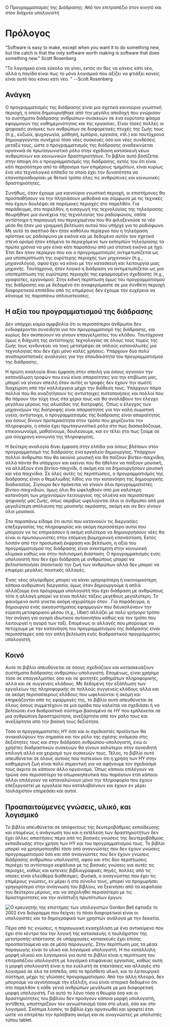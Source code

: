 Ο Προγραμματισμός της Διάδρασης: Από τον επιτραπέζιο στον κινητό και στον διάχυτο υπολογιστή

# Πρόλογος

"Software is easy to make, except when you want it to do something new, but the catch is that the only software worth making is software that does something new." Scott Rosenberg

"Το λογισμικό είναι εύκολο να γίνει, εκτός αν θες να κάνεις κάτι νέο, αλλά η παγίδα είναι πως το μόνο λογισμικό που αξίζει να φτιάξει κανείς είναι αυτό που κάνει κάτι νέο. "
  --Scott Rosenberg


## Ανάγκη

Ο προγραμματισμός της διάδρασης είναι μια σχετικά καινούρια γνωστική περιοχή, η οποία δημιουργήθηκε από την μεγάλη αποδοχή που γνώρισαν τα συστήματα διάδρασης ανθρώπων-συσκευών σε ένα ευρύτατο φάσμα εφαρμογών της καθημερινότητας και της εργασίας. Είναι τόσες πολλές οι ψηφιακές ανάγκες των ανθρώπων σε διαφορετικές πτυχές της ζωής τους (π.χ., ευζωία, ψυχαγωγία, μάθηση, εμπόριο, εργασία, κτλ.) και ταυτόχρονα δημιουργούνται συνέχεια τόσο νέες συσκευές όσο και νέες συνδέσεις μεταξύ τους, ώστε ο προγραμματισμός της διάδρασης αναδεικνύεται οργανικά σε πρωταγωνιστικό ρόλο στην σχεδίαση κατασκευή νέων ανθρώπινων και κοινωνικών δραστηριοτήτων. Το βιβλίο αυτό βασίζεται στην άποψη ότι ο προγραμματισμός της διάδρασης, εκτός του ότι είναι κάτι περισσότερο από το άθροισμα των επιμέρους τμημάτων, είναι κυρίως ένα νέο τεχνολογικό επίπεδο το οποίο έχει την δυνατότητα να επαναπροσδιορίσει με θετικό τρόπο όλες τις ανθρώπινες και κοινωνικές δραστηριότητες.

Συνήθως, όταν έχουμε μια καινούρια γνωστική περιοχή, οι επιστήμονες θα προσπαθήσουν να την πλησιάσουν μεθοδικά και σύμφωνα με τις τεχνικές που έχουν δουλέψει σε παρόμοιες περιοχές στο παρελθόν. Για παράδειγμα, στο παρελθόν, η εισαγωγή της τεχνολογίας της τηλεόρασης θεωρήθηκε μια συνέχεια της τεχνολογίας του ραδιοφώνου, οπότε αντίστοιχα η παραγωγή του περιεχομένου που θα φιλοξενούσε το νέο μέσο θα ήταν μια γραμμική βελτίωση αυτού που υπήρχε για το ραδιόφωνο. Με αυτό το σκεπτικό δεν ήταν καθόλου περίεργο που η τηλεόραση ορίστηκε ως ραδιόφωνο με εικόνα και με δεδομένο αυτόν τον σχετικά στενό ορισμό ήταν επόμενο το περιεχόμενο των εκπομπών τηλεόρασης τα πρώτα χρόνια να μην είναι κάτι παραπάνω από μια στατική εικόνα με ήχο. Έτσι δεν ήταν περίεργο που και ο προγραμματισμός αντιμετωπίζεται ως μια υποπερίπτωση της ευρύτερης περιοχής των μηχανικών (π.χ., μηχανολόγοι), αφού έχει να κάνει με την κατασκευή και λειτουργία μιας μηχανής. Ταυτόχρονα, ήταν λογικό η διάδραση να αντιμετωπίζεται ως μια υποπερίπτωση της ευρύτερης περιοχής της εφαρμοσμένη σχεδίασης (π.χ., γραφίστες, εργονόμοι). Στην ειδική περίπτωση όμως του προγραμματισμού της διάδρασης και με δεδομένο ότι αναφερόμαστε σε μια σύνθετη περιοχή διαφορετικού επιπέδου από τις επιμέρους δεν έχουμε την ευχέρεια να κάνουμε τις παραπάνω απλουστεύσεις.

## Η αξία του προγραμματισμού της διάδρασης

Δεν υπάρχει καμία αμφιβολία ότι οι περισσότεροι άνθρωποι δεν ενδιαφέρονται συνειδητά για τον προγραμματισμό της διάδρασης, και κυρίως δεν σκοπεύουν να γίνουν επαγγελματίες του κλάδου. Ταυτόχρονα όμως η διάχυση της αντίστοιχης τεχνολογίας σε όλους τους τομείς της ζωής τους κινδυνεύει να τους μετατρέψει σε απλούς καταναλωτές μια τεχνολογίας που δεν έχει μόνο καλές χρήσεις. Υπάρχουν δύο πολύ αναπαραστατικές αναλογίες για την σπουδαιότητα του προγραμματισμού της διάδρασης.

Η πρώτη αναλογία δίνει έμφαση στην απειλή για όσους αγνοούν την κατανάλωση τροφών που ενώ είναι απαραίτητες για την επιβίωση μας, μπορεί να γίνουν απειλή όταν αυτές οι τροφές δεν έχουν την σωστή διαχείριση από την καλλιέργεια μέχρι την διάθεση τους. Υπάρχουν πάρα πολλοί που θα αναζητήσουν τις αντίστοιχες πιστοποιήσεις και πολλοί που θα πάρουν την τύχη τους στα χέρια τους και θα αναλάβουν τον έλεγχο μεγάλου μέρους της αλυσίδας της διατροφής. Όπως ο έλεγχος των μηχανισμών της διατροφής είναι απαραίτητος για την καλή σωματική υγεία, αντίστοιχα, ο προγραμματισμός της διάδρασης είναι απαραίτητος για όσους δίνουν προτεραιότητα στον τρόπο που χειρίζονται την πληροφορία, η οποία έχει πρωταγωνιστικό ρόλο στο πως διασκεδάζουμε, επικοινωνούμε, μαθαίνουμε, δουλεύουμε, και εν τέλει στο πως ζούμε σε μια σύγχρονη κοινωνία της πληροφορίας.

Η δεύτερη αναλογία δίνει έμφαση στην ελπίδα για όσους βλέπουν στον προγραμματισμό της διάδρασης ένα εργαλείο δημιουργίας. Υπάρχουν πολλοί άνθρωποι που θα ακούνε μουσική και θα παίζουν βίντεο-παιχνίδια, αλλά πάντα θα υπάρχουν και εκείνοι που θα ήθελαν να παίξουν μουσική, να αλλάξουν ένα βίντεο-παιχνίδι, ή ακόμη και να δημιουργήσουν μουσική και νέα παιχνίδια. Σε όλες αυτές τις περιπτώσεις, ο προγραμματισμός της διάδρασης είναι ο θεμελιώδης λίθος για την κατανόηση της δημιουργικής διαδικασίας. Σίγουρα δεν πρόκειται να γίνουν όλοι προγραμματιστές βίντεο-παιχνιδιών, όμως όλοι θα ωφεληθούν από μια καλύτερη κατανόηση των μηχανισμών λειτουργίας της ολοένα και περισσότερο ψηφιακής μας ζωής, όπως ακριβώς ωφελούνται όλοι οι άνθρωποι από μια μεγαλύτερη απόλαυση της μουσικής ακρόασης, ακόμη και αν δεν γίνουν όλοι μουσικοί.

Στα παραπάνω είδαμε ότι αυτοί που κατανοούν τις διεργασίες επεξεργασίας της πληροφορίας και ακόμη περισσότερο αυτοί που μπορούν να τις επηρεάσουν ή ακόμη καλύτερα να δημιουργήσουν νέες θα είναι οι πρωταγωνιστές στην επόμενη βιομηχανική επανάσταση. Εκτός λοιπόν από την προσωπική έκφραση και βελτίωση, η αξία του προγραμματισμού της διάδρασης είναι ανεκτίμητη στην κοινωνική κλίμακα καθώς και στην πολιτισμική διάσταση. Ο προγραμματισμός ενός υπολογιστή που δεν έχει διάδραση με ανθρώπους μπορεί να βελτιστοποιήσει (ποσοτικά) την ζωή των ανθρώπων αλλά δεν μπορεί να επιφέρει μεγάλες ποιοτικές αλλαγές.

Ένας νέος αλγόριθμος μπορεί να κάνει γρηγορότερη ή οικονομικότερη κάποια ανθρώπινη διεργασία, όμως όταν δημιουργούμε ή απλά αλλάζουμε ένα πρόγραμμα υπολογιστή που έχει διάδραση με ανθρώπους τότε η αλλαγή μπορεί να είναι πολλές τάξεις μεγέθους μεγαλύτερη. Το φαινόμενο αυτό γίνεται ακόμη ισχυρότερο όταν . Για παράδειγμα, η δημιουργία ενός οικοσυστήματος εφαρμογών που διευκολύνουν την εύρεση μεταφορικού μέσου (π.χ., Uber) αλλάζει με πολύ γρήγορο τρόπο την ανάγκη για αγορά ιδιωτικού αυτοκινήτου καθώς και τον τρόπο που λειτουργεί η αγορά των ταξί. Επομένως οι αλλαγές που μπορούμε να πετύχουμε με την κατανόηση του προγραμματισμού της διάδρασης είναι περισσότερες από την απλή βελτίωση ενός διαδραστικού προγράμματος υπολογιστή.

## Κοινό

Αυτό το βιβλίο απευθύνεται σε όσους σχεδιάζουν και κατασκευάζουν συστήματα διάδρασης ανθρώπου-υπολογιστή. Επομένως, είναι χρήσιμο τόσο σε επαγγελματίες όσο και σε φοιτητές μαθημάτων πληροφορικής, αλλά και σε συγγενείς κλάδους. Με δεδομένη την εξάπλωση των εργαλείων της πληροφορικής σε πολλούς συγγενείς κλάδους αλλά και σε ακόμη περισσότερους κλάδους που ωφελούνται ή ακόμη και επηρεάζονται από τις εφαρμογές της, το βιβλίο αυτό απευθύνεται σε όλους όσους συμμετέχουν σε μια ομάδα που καλείται να σχεδιάσει ή να βελτιώσει ένα διαδραστικό σύστημα βασισμένο σε ΗΥ που εμπλέκεται σε μια ανθρώπινη δραστηριότητα, ανεξάρτητα από τον ρόλο τους και ανεξάρτητα από την βασική τους δεξιότητα.

Τόσο οι προγραμματιστές ΗΥ όσο και οι σχεδιαστές προϊόντων θα ανακαλύψουν την σημασία και τον ρόλο της σχέσης ανάμεσα στις δεξιότητες τους και στην διάδραση ανθρώπου-υπολογιστή, ενώ οι χρήστες διαδραστικών συσκευών θα γίνουν καλύτεροι στην συνειδητή επιλογή αλλά και χειρισμό των συσκευών τους. Τέλος, το βιβλίο αυτό απευθύνεται σε όλους αυτούς που πιστεύουν ότι η χρήση των ΗΥ στην καθημερινή ζωή είναι πολύ σημαντική για να αφήνουμε τον σχεδιασμό τους άκριτα σε κάποιον άλλο οργανισμό. Όπως κάποιοι επιλέγουν να τρώνε όσο περισσότερο τα οπωροκηπευτικά που παράγουν έτσι κάποιοι άλλοι επιλέγουν να καταναλώνουν μόνο την πληροφορία που έχουν επεξεργαστεί με εργαλεία που καταλαβαίνουν και έχουν εν μέρει τουλάχιστον επηρεάσει και αυτοί.

## Προαπαιτούμενες γνώσεις, υλικό, και λογισμικό

Το βιβλίο απευθύνεται σε απόφοιτους της δευτεροβάθμιας εκπαίδευσης και επομένως η ανάγνωση του και η εκτέλεση των δραστηριοτήτων δεν έχει άλλες απαιτήσεις πέρα από τις βασικές γνώσεις της δευτεροβάθμιας εκπαίδευσης στην χρήση των ΗΥ και του προγραμματισμού τους. Το βιβλίο μπορεί να χρησιμοποιηθεί τόσο από αναγνώστες που δεν έχουν γνώσεις προγραμματισμού όσο και από αναγνώστες που δεν έχουν γνώσεις διάδρασης ανθρώπου-υπολογιστή, αφού και στις δύο περιπτώσεις περιέχει τα αντίστοιχα κεφάλαια με τις βασικές γνώσεις για αυτές τις περιοχές, καθώς και εκτενείς βιβλιογραφικές πηγές, πολλές από τις οποίες είναι ελεύθερα διαθέσιμες. Φυσικά, ο αναγνώστης που έχει τις επιμέρους γνώσεις, εν μέρει ή στο σύνολο τους, μπορεί να προχωρήσει γρηγορότερα στην ανάγνωση του βιβλίου, να ξεκινήσει από τα κεφαλαία του δεύτερου μέρους, και να ασχοληθεί περισσότερο με τις δραστηριότητες και την ανάπτυξη πρωτότυπων έργων.

![Ο ερευνητής της επιστήμης των υπολογιστών Gordon Bell έφτιαξε το 2002 ένα διάγραμμα που δείχνει το πόσο διαφορετικοί είναι οι υπολογιστές και τα δημογραφικά των χρηστών ανάλογα με την δεκατία.](../images/pre/bell-nomograph.png)

Πέρα από τις γνώσεις, η παραγωγική ενασχόληση με ένα αντικείμενο που έχει στο κέντρο του την λογική της κατασκευής ή τουλάχιστον της μετατροπής-επέκτασης σε υπάρχουσες κατασκευές έχει επίσης προαπαιτούμενα και σε μέσα παραγωγής. Στην περίπτωση μας τα μέσα παραγωγής είναι το υλικό και λογισμικό υπολογιστή. Η πιο κατάλληλη μορφή υλικού και λογισμικού για αυτό το βιβλίο είναι η περίπτωση του επιτραπέζιου υπολογιστή με λογισμικό επιφάνειας εργασίας, καθώς αυτή η μορφή υπολογιστή είναι η πιο ευέλικτή σε επεκτάσεις και αλλαγές στο λογισμικό σε όλα τα επίπεδα, από το πρόσθετο υλικό, και το λειτουργικό σύστημα, μέχρι τις γλώσσες προγραμματισμού. Από την άλλη πλευρά, δεν μπορούμε να αγνοήσουμε την εξέλιξη, ενώ είναι ιστορικό δεδομένο ότι στο παρελθόν η κάθε γενιά ανθρώπων μεγάλωσε με μια διαφορετική μορφή υπολογιστή. Για αυτό το λόγο τόσο η θεωρία όσο και οι δραστηριότητες του βιβλίου δεν προάγουν κάποια μορφή υπολογιστή, αντίθετα, υποστηρίζουν τον αγνωστικισμό τόσο στο υλικό, όσο και στο λογισμικό. Σκόπιμα λοιπόν, το βιβλίο έχει οργανωθεί και γραφτεί έτσι ώστε να επιτρέπει την πρόσβαση ακόμη και σε αναγνώστες με υπολιστές τύπου tablet.
